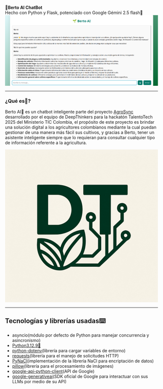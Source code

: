 **🌱Berto AI ChatBot**  
Hecho con Python y Flask, potenciado con Google Gémini 2.5 flash🤖
![Preview](images/Berto.png)  

---

### ¿Qué es🤔?  
Berto AI🌱 es un chatbot inteligente parte del proyecto [AgroSync](https://github.com/hectop4/AgroSync/) desarrollado por el equipo de DeepThinkers para la hackatón TalentoTech 2025 del Ministerio TIC Colombia, el propósito de este proyecto es brindar una solución digital a los agricultores colombianos mediante la cual puedan gestionar de una manera más fácil sus cultivos, y gracias a Berto, tener un asistente inteligente siempre que lo requieran para consultar cualquier tipo de información referente a la agricultura.  

![Preview](images/logo.png)  

---

## Tecnologías y librerías usadas⌨️  
- asyncio(módulo por defecto de Python para manejar concurrencia y asincronismo)
- [Python3.12.9🐍](https://www.python.org/)
- [python-dotenv](https://pypi.org/project/python-dotenv/)(librería para cargar variables de entorno)
- [requests](https://pypi.org/project/requests/)(librería para el manejo de solicitudes HTTP)
- [PyNaCl](https://pypi.org/project/PyNaCl/)(implementación de la librería NaCl para encriptación de datos)
- [pillow](https://pypi.org/project/pillow/)(librería para el procesamiento de imágenes)
- [google-api-python-client](https://pypi.org/project/google-api-python-client/)(API de Google)
- [google-generativeai](https://pypi.org/project/google-generativeai/)(SDK oficial de Google para interactuar con sus LLMs por medio de su API)
